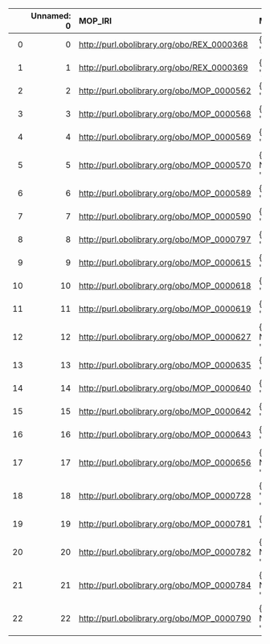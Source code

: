 |    |   Unnamed: 0 | MOP_IRI                                    | MOP_DESC                                                                                           | REX_IRI                                    | REX_DESC                                              |
|---:|-------------:|:-------------------------------------------|:---------------------------------------------------------------------------------------------------|:-------------------------------------------|:------------------------------------------------------|
|  0 |            0 | http://purl.obolibrary.org/obo/REX_0000368 | {'iri': 'http://purl.obolibrary.org/obo/REX_0000368'}                                              | http://purl.obolibrary.org/obo/REX_0000368 | {'iri': 'http://purl.obolibrary.org/obo/REX_0000368'} |
|  1 |            1 | http://purl.obolibrary.org/obo/REX_0000369 | {'iri': 'http://purl.obolibrary.org/obo/REX_0000369'}                                              | http://purl.obolibrary.org/obo/REX_0000369 | {'iri': 'http://purl.obolibrary.org/obo/REX_0000369'} |
|  2 |            2 | http://purl.obolibrary.org/obo/MOP_0000562 | {'label': 'cycloaddition', 'prefLabel': None, 'altLabel': None, 'name': 'MOP_0000562'}             | http://purl.obolibrary.org/obo/REX_0000090 | {'label': 'cycloaddition'}                            |
|  3 |            3 | http://purl.obolibrary.org/obo/MOP_0000568 | {'label': 'oxidation', 'prefLabel': None, 'altLabel': None, 'name': 'MOP_0000568'}                 | http://purl.obolibrary.org/obo/REX_0000445 | {'label': 'oxidation'}                                |
|  4 |            4 | http://purl.obolibrary.org/obo/MOP_0000569 | {'label': 'reduction', 'prefLabel': None, 'altLabel': None, 'name': 'MOP_0000569'}                 | http://purl.obolibrary.org/obo/REX_0000444 | {'label': 'reduction'}                                |
|  5 |            5 | http://purl.obolibrary.org/obo/MOP_0000570 | {'label': 'electron attachment', 'prefLabel': None, 'altLabel': None, 'name': 'MOP_0000570'}       | http://purl.obolibrary.org/obo/REX_0000153 | {'label': 'electron attachment'}                      |
|  6 |            6 | http://purl.obolibrary.org/obo/MOP_0000589 | {'label': 'hydrogenation', 'prefLabel': None, 'altLabel': None, 'name': 'MOP_0000589'}             | http://purl.obolibrary.org/obo/REX_0000449 | {'label': 'hydrogenation'}                            |
|  7 |            7 | http://purl.obolibrary.org/obo/MOP_0000590 | {'label': 'dehydrogenation', 'prefLabel': None, 'altLabel': None, 'name': 'MOP_0000590'}           | http://purl.obolibrary.org/obo/REX_0000448 | {'label': 'dehydrogenation'}                          |
|  8 |            8 | http://purl.obolibrary.org/obo/MOP_0000797 | {'label': 'coordination', 'prefLabel': None, 'altLabel': None, 'name': 'MOP_0000797'}              | http://purl.obolibrary.org/obo/REX_0000142 | {'label': 'coordination'}                             |
|  9 |            9 | http://purl.obolibrary.org/obo/MOP_0000615 | {'label': 'electron transfer', 'prefLabel': None, 'altLabel': None, 'name': 'MOP_0000615'}         | http://purl.obolibrary.org/obo/REX_0000028 | {'label': 'electron transfer'}                        |
| 10 |           10 | http://purl.obolibrary.org/obo/MOP_0000618 | {'label': 'solvolysis', 'prefLabel': None, 'altLabel': None, 'name': 'MOP_0000618'}                | http://purl.obolibrary.org/obo/REX_0000413 | {'label': 'solvolysis'}                               |
| 11 |           11 | http://purl.obolibrary.org/obo/MOP_0000619 | {'label': 'hydrolysis', 'prefLabel': None, 'altLabel': None, 'name': 'MOP_0000619'}                | http://purl.obolibrary.org/obo/REX_0000414 | {'label': 'hydrolysis'}                               |
| 12 |           12 | http://purl.obolibrary.org/obo/MOP_0000627 | {'label': 'condensation reaction', 'prefLabel': None, 'altLabel': None, 'name': 'MOP_0000627'}     | http://purl.obolibrary.org/obo/REX_0000253 | {'label': 'condensation reaction'}                    |
| 13 |           13 | http://purl.obolibrary.org/obo/MOP_0000635 | {'label': 'chain reaction', 'prefLabel': None, 'altLabel': None, 'name': 'MOP_0000635'}            | http://purl.obolibrary.org/obo/REX_0000053 | {'label': 'chain reaction'}                           |
| 14 |           14 | http://purl.obolibrary.org/obo/MOP_0000640 | {'label': 'chain initiation', 'prefLabel': None, 'altLabel': None, 'name': 'MOP_0000640'}          | http://purl.obolibrary.org/obo/REX_0000060 | {'label': 'chain initiation'}                         |
| 15 |           15 | http://purl.obolibrary.org/obo/MOP_0000642 | {'label': 'addition reaction', 'prefLabel': None, 'altLabel': None, 'name': 'MOP_0000642'}         | http://purl.obolibrary.org/obo/REX_0000427 | {'label': 'addition reaction'}                        |
| 16 |           16 | http://purl.obolibrary.org/obo/MOP_0000643 | {'label': 'polyaddition', 'prefLabel': None, 'altLabel': None, 'name': 'MOP_0000643'}              | http://purl.obolibrary.org/obo/REX_0000266 | {'label': 'polyaddition'}                             |
| 17 |           17 | http://purl.obolibrary.org/obo/MOP_0000656 | {'label': 'elimination reaction', 'prefLabel': None, 'altLabel': None, 'name': 'MOP_0000656'}      | http://purl.obolibrary.org/obo/REX_0000434 | {'label': 'elimination reaction'}                     |
| 18 |           18 | http://purl.obolibrary.org/obo/MOP_0000728 | {'label': 'sigmatropic rearrangement', 'prefLabel': None, 'altLabel': None, 'name': 'MOP_0000728'} | http://purl.obolibrary.org/obo/REX_0000440 | {'label': 'sigmatropic rearrangement'}                |
| 19 |           19 | http://purl.obolibrary.org/obo/MOP_0000781 | {'label': 'catalysis', 'prefLabel': None, 'altLabel': None, 'name': 'MOP_0000781'}                 | http://purl.obolibrary.org/obo/REX_0000078 | {'label': 'catalysis'}                                |
| 20 |           20 | http://purl.obolibrary.org/obo/MOP_0000782 | {'label': 'general acid catalysis', 'prefLabel': None, 'altLabel': None, 'name': 'MOP_0000782'}    | http://purl.obolibrary.org/obo/REX_0000079 | {'label': 'general acid catalysis'}                   |
| 21 |           21 | http://purl.obolibrary.org/obo/MOP_0000784 | {'label': 'general base catalysis', 'prefLabel': None, 'altLabel': None, 'name': 'MOP_0000784'}    | http://purl.obolibrary.org/obo/REX_0000080 | {'label': 'general base catalysis'}                   |
| 22 |           22 | http://purl.obolibrary.org/obo/MOP_0000790 | {'label': 'substitution reaction', 'prefLabel': None, 'altLabel': None, 'name': 'MOP_0000790'}     | http://purl.obolibrary.org/obo/REX_0000419 | {'label': 'substitution reaction'}                    |